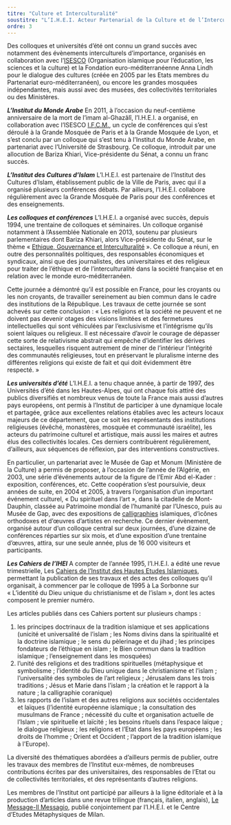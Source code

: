 ```yaml
---
titre: "Culture et Interculturalité"
soustitre: "L’I.H.E.I. Acteur Partenarial de la Culture et de l’Interculturalite"
ordre: 3
---
```


Des colloques et universités d’été ont connu un grand succès avec notamment des évènements interculturels d’importance, organisés en collaboration avec l’[ISESCO](http://www.isesco.org.ma/index.php?option=com_k2&amp;view=item&amp;id=10732%3Ale-directeur-g%C3%A9n%C3%A9ral-de-l%E2%80%99isesco-re%C3%A7oit-le-pr%C3%A9sident-de-l%E2%80%99institut-des-%C3%A9tudes-islamiques-sup%C3%A9rieures-en-italie&amp;lang=fr "ISESCO") (Organisation islamique pour l’éducation, les sciences et la culture) et la Fondation euro-méditerranéenne Anna Lindh pour le dialogue des cultures (créée en 2005 par les Etats membres du Partenariat euro-méditerranéen), ou encore les grandes mosquées indépendantes, mais aussi avec des musées, des collectivités territoriales ou des Ministères.

***L’Institut du Monde Arabe***
En 2011, à l’occasion du neuf-centième anniversaire de la mort de l’imam al-Ghazâlî, l’I.H.E.I. a organisé, en collaboration avec l’ISESCO [I.F.C.M.](http://www.isesco.org.ma/index.php?option=com_k2&amp;view=item&amp;id=10732%3Ale-directeur-g%C3%A9n%C3%A9ral-de-l%E2%80%99isesco-re%C3%A7oit-le-pr%C3%A9sident-de-l%E2%80%99institut-des-%C3%A9tudes-islamiques-sup%C3%A9rieures-en-italie&amp;lang=fr "I.F.C.M."), un cycle de conférences qui s’est déroulé à la Grande Mosquée de Paris et à la Grande Mosquée de Lyon, et s’est conclu par un colloque qui s’est tenu à l’Institut du Monde Arabe, en partenariat avec l’Université de Strasbourg. Ce colloque, introduit par une allocution de Bariza Khiari, Vice-présidente du Sénat, a connu un franc succès.

***L’Institut des Cultures d’Islam***
L’I.H.E.I. est partenaire de l’Institut des Cultures d’Islam, établissement public de la Ville de Paris, avec qui il a organisé plusieurs conférences débats. Par ailleurs, l’I.H.E.I. collabore régulièrement avec la Grande Mosquée de Paris pour des conférences et des enseignements.

***Les colloques et conférences***
L’I.H.E.I. a organisé avec succès, depuis 1994, une trentaine de colloques et séminaires. Un colloque organisé notamment à l’Assemblée Nationale en 2013, soutenu par plusieurs parlementaires dont Bariza Khiari, alors Vice-présidente du Sénat, sur le thème «&nbsp;[Ethique, Gouvernance et Interculturalité](/l-institut/culture-et-interculturalité/ethique-et-interculturalité/ "Ethique, Gouvernance et Interculturalité")&nbsp;». Ce colloque a réuni, en outre des personnalités politiques, des responsables économiques et syndicaux, ainsi que des journalistes, des universitaires et des religieux pour traiter de l’éthique et de l’interculturalité dans la société française et en relation avec le monde euro-méditerranéen.

Cette journée a démontré qu’il est possible en France, pour les croyants ou les non croyants, de travailler sereinement au bien commun dans le cadre des institutions de la République. Les travaux de cette journée se sont achevés sur cette conclusion&nbsp;: «&nbsp;Les religions et la société ne peuvent et ne doivent pas devenir otages des visions limitées et des fermetures intellectuelles qui sont véhiculées par l’exclusivisme et l’intégrisme qu’ils soient laïques ou religieux. Il est nécessaire d’avoir le courage de dépasser cette sorte de relativisme abstrait qui empêche d’identifier les dérives sectaires, lesquelles risquent autrement de miner de l’intérieur l’intégrité des communautés religieuses, tout en préservant le pluralisme interne des différentes religions qui existe de fait et qui doit évidemment être respecté.&nbsp;»

***Les universités d’été***
L’I.H.E.I. a tenu chaque année, à partir de 1997, des Universités d’été dans les Hautes-Alpes, qui ont chaque fois attiré des publics diversifiés et nombreux venus de toute la France mais aussi d’autres pays européens, ont permis à l’Institut de participer à une dynamique locale et partagée, grâce aux excellentes relations établies avec les acteurs locaux majeurs de ce département, que ce soit les représentants des institutions religieuses (évêché, monastères, mosquée et communauté israélite), les acteurs du patrimoine culturel et artistique, mais aussi les maires et autres élus des collectivités locales. Ces derniers contribuèrent régulièrement, d’ailleurs, aux séquences de réflexion, par des interventions constructives.

En particulier, un partenariat avec le Musée de Gap et Monum (Ministère de la Culture) a permis de proposer, à l’occasion de l’année de l’Algérie, en 2003, une série d’événements autour de la figure de l’Emir Abd el-Kader&nbsp;: exposition, conférences, etc. Cette coopération s’est poursuivie, deux années de suite, en 2004 et 2005, à travers l’organisation d’un important événement culturel, «&nbsp;Du spirituel dans l’art&nbsp;», dans la citadelle de Mont-Dauphin, classée au Patrimoine mondial de l’humanité par l’Unesco, puis au Musée de Gap, avec des expositions de  [calligraphies](/accueil/art-et-islam/la-calligraphie/ "calligraphies") islamiques, d’icônes orthodoxes et d’&oelig;uvres d’artistes en recherche. Ce dernier évènement, organisé autour d’un colloque central sur deux journées, d’une dizaine de conférences réparties sur six mois, et d’une exposition d’une trentaine d’&oelig;uvres, attira, sur une seule année, plus de 16 000 visiteurs et participants.

***Les Cahiers de l’IHEI***
A compter de l’année 1995, l’I.H.E.I. a édité une revue trimestrielle, Les  [Cahiers de l’Institut des Hautes Etudes Islamiques](/publications/les-cahiers/ "Cahiers de l’Institut des Hautes Etudes Islamiques"), permettant la publication de ses travaux et des actes des colloques qu’il organisait, à commencer par le colloque de 1995 à La Sorbonne sur «&nbsp;L’identité du Dieu unique du christianisme et de l’islam&nbsp;», dont les actes composent le premier numéro. 

Les articles publiés dans ces Cahiers portent sur plusieurs champs&nbsp;: 
1. les principes doctrinaux de la tradition islamique et ses applications (unicité et universalité de l’islam&nbsp;; les Noms divins dans la spiritualité et la doctrine islamique&nbsp;; le sens
du pèlerinage et du jihad&nbsp;; les principes fondateurs de l’éthique en islam&nbsp;; le Bien commun dans la tradition islamique&nbsp;; l’enseignement dans les mosquées)
2. l’unité des religions et des traditions spirituelles (métaphysique et symbolisme&nbsp;; l’identité du Dieu unique dans le christianisme et l’islam&nbsp;; l’universalité des symboles de l’art
religieux&nbsp;; Jérusalem dans les trois traditions&nbsp;; Jésus et Marie dans l’islam&nbsp;; la création et le rapport à la nature&nbsp;; la calligraphie coranique)
3. les rapports de l’islam et des autres religions aux sociétés occidentales et laïques (l’identité européenne islamique&nbsp;; la consultation des musulmans de France&nbsp;; nécessité du culte
et organisation actuelle de l’Islam&nbsp;; vie spirituelle et laïcité&nbsp;; les besoins rituels dans l’espace laïque&nbsp;; le dialogue religieux&nbsp;; les religions et l’Etat dans les pays
européens&nbsp;; les droits de l’homme&nbsp;; Orient et Occident&nbsp;; l’apport de la tradition islamique à l’Europe).

La diversité des thématiques abordées a d’ailleurs permis de publier, outre les travaux des membres de l’Institut eux-mêmes, de nombreuses contributions écrites par des universitaires, des responsables de l’Etat ou de collectivités territoriales, et des représentants d’autres religions.

Les membres de l’Institut ont participé par ailleurs à la ligne éditoriale et à la production d’articles dans une revue trilingue (français, italien, anglais),  [Le Message-Il Messagio](/publications/il-messaggio-le-message/ "Le Message-Il Messagio"), publié conjointement par l’I.H.E.I. et le Centre d’Etudes Métaphysiques de Milan.
